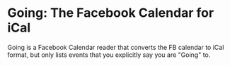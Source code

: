 # Going: The Facebook Calendar for iCal

Going is a Facebook Calendar reader that converts the FB calendar to
iCal format, but only lists events that you explicitly say you are
"Going" to.
